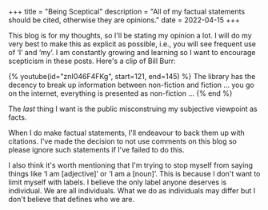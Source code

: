 +++
title = "Being Sceptical"
description = "All of my factual statements should be cited, otherwise they are opinions."
date = 2022-04-15
+++

This blog is for my thoughts, so I'll be stating my opinion a lot.
I will do my very best to make this as explicit as possible, i.e., you will see
frequent use of ‘I’ and ‘my’. I am constantly growing and learning so I want to
encourage scepticism in these posts. Here's a clip of Bill Burr:

{% youtube(id="znI046F4FKg", start=121, end=145) %}
The library has the decency to break up information between non-fiction and
fiction ... you go on the internet, everything is presented as non-fiction ...
{% end %}

The _last_ thing I want is the public misconstruing my subjective viewpoint as
facts.

When I do make factual statements, I'll endeavour to back them up with citations.
I've made the decision to not use comments on this blog so please ignore such
statements if I've failed to do this.

I also think it's worth mentioning that I'm trying to stop myself from saying
things like ‘I am [adjective]’ or ‘I am a [noun]’. This is because I don't want
to limit myself with labels. I believe the only label anyone deserves is
individual. We are all individuals. What we do as individuals may differ but I 
don't believe that defines who we are.
